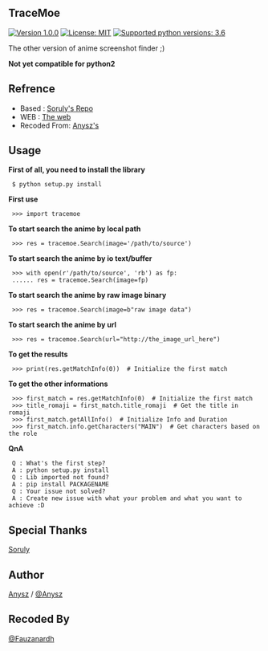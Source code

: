 TraceMoe
----

[![Version 1.0.0](https://img.shields.io/badge/stable-1.0.0-brightgreen.svg "Version 1.0.0")](https://github.com/fauzanardh/TraceMoe) [![License: MIT](https://img.shields.io/badge/License-MIT-green.svg)](https://opensource.org/licenses/MIT) [![Supported python versions: 3.6](https://img.shields.io/badge/python-3.6-green.svg "Supported python versions: 3.6")](https://www.python.org/download/releases/3.6/)

The other version of anime screenshot finder ;)

**Not yet compatible for python2** 

Refrence
----

- Based : [Soruly's Repo](https://github.com/soruly/trace.moe)
- WEB   : [The web](https://trace.moe/)
- Recoded From: [Anysz's](https://github.com/anysz/Image2Anime)

Usage
----

 **First of all, you need to install the library**

     $ python setup.py install

 **First use**

     >>> import tracemoe

 **To start search the anime by local path**

     >>> res = tracemoe.Search(image='/path/to/source')

 **To start search the anime by io text/buffer**

     >>> with open(r'/path/to/source', 'rb') as fp:
     ...... res = tracemoe.Search(image=fp)

 **To start search the anime by raw image binary**

     >>> res = tracemoe.Search(image=b"raw image data")

 **To start search the anime by url**

     >>> res = tracemoe.Search(url="http://the_image_url_here")

 **To get the results**

     >>> print(res.getMatchInfo(0))  # Initialize the first match

 **To get the other informations**

     >>> first_match = res.getMatchInfo(0)  # Initialize the first match
     >>> title_romaji = first_match.title_romaji  # Get the title in romaji
     >>> first_match.getAllInfo()  # Initialize Info and Duration
     >>> first_match.info.getCharacters("MAIN")  # Get characters based on the role

 **QnA**

     Q : What's the first step?
     A : python setup.py install
     Q : Lib imported not found?
     A : pip install PACKAGENAME
     Q : Your issue not solved?
     A : Create new issue with what your problem and what you want to achieve :D


Special Thanks
----
[Soruly](https://github.com/soruly)

Author
----
[Anysz](https://instagram.com/nugra.z) / [@Anysz](https://github.com/anysz)

Recoded By
----
[@Fauzanardh](https://github.com/fauzanardh)
